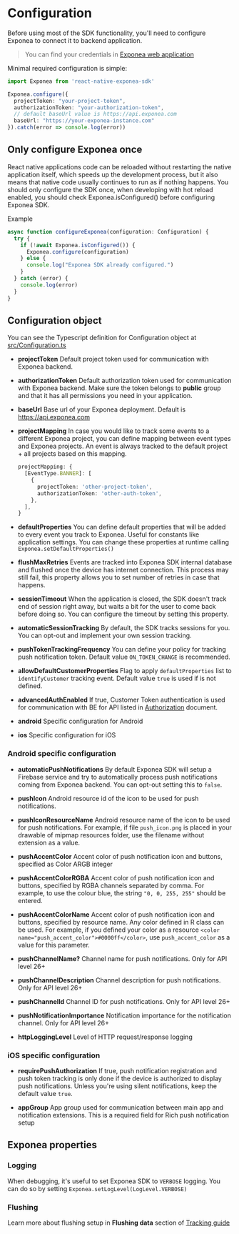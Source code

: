 
# Configuration
Before using most of the SDK functionality, you'll need to configure Exponea to connect it to backend application.

> You can find your credentials in [Exponea web application](./EXPONEA_CONFIGURATION.md)

Minimal required configuration is simple:
``` typescript
import Exponea from 'react-native-exponea-sdk'

Exponea.configure({
  projectToken: "your-project-token",
  authorizationToken: "your-authorization-token",
  // default baseUrl value is https://api.exponea.com
  baseUrl: "https://your-exponea-instance.com" 
}).catch(error => console.log(error))
```

## Only configure Exponea once
React native applications code can be reloaded without restarting the native application itself, which speeds up the development process, but it also means that native code usually continues to run as if nothing happens. You should only configure the SDK once, when developing with hot reload enabled, you should check Exponea.isConfigured() before configuring Exponea SDK.

Example
``` typescript
async function configureExponea(configuration: Configuration) {
  try {
    if (!await Exponea.isConfigured()) {
      Exponea.configure(configuration)
    } else {
      console.log("Exponea SDK already configured.")
    }
  } catch (error) {
    console.log(error)
  }
}
```

## Configuration object
You can see the Typescript definition for Configuration object at [src/Configuration.ts](../src/Configuration.ts)

* **projectToken** Default project token used for communication with Exponea backend.

* **authorizationToken** Default authorization token used for communication with Exponea backend. Make sure the token belongs to **public** group and that it has all permissions you need in your application.

* **baseUrl** Base url of your Exponea deployment. Default is https://api.exponea.com

* **projectMapping** In case you would like to track some events to a different Exponea project, you can define mapping between event types and Exponea projects. An event is always tracked to the default project + all projects based on this mapping.
  ``` typescript
  projectMapping: {
    [EventType.BANNER]: [
      {
        projectToken: 'other-project-token',
        authorizationToken: 'other-auth-token',
      },
    ],
  }
  ```
* **defaultProperties** You can define default properties that will be added to every event you track to Exponea. 
  Useful for constants like application settings.
  You can change these properties at runtime calling `Exponea.setDefaultProperties()`
  
* **flushMaxRetries** Events are tracked into Exponea SDK internal database and flushed once the device has internet connection. This process may still fail, this property allows you to set number of retries in case that happens.

* **sessionTimeout** When the application is closed, the SDK doesn't track end of session right away, but waits a bit for the user to come back before doing so. You can configure the timeout by setting this property.

* **automaticSessionTracking** By default, the SDK tracks sessions for you. You can opt-out and implement your own session tracking.

* **pushTokenTrackingFrequency** You can define your policy for tracking push notification token. Default value `ON_TOKEN_CHANGE` is recommended.

* **allowDefaultCustomerProperties** Flag to apply `defaultProperties` list to `identifyCustomer` tracking event. Default value `true` is used if is not defined.

* **advancedAuthEnabled** If true, Customer Token authentication is used for communication with BE for API listed in [Authorization](./AUTHORIZATION.md) document.

* **android** Specific configuration for Android

* **ios** Specific configuration for iOS

### Android specific configuration
* **automaticPushNotifications** By default Exponea SDK will setup a Firebase service and try to automatically process push notifications coming from Exponea backend. You can opt-out setting this to `false`.

* **pushIcon** Android resource id of the icon to be used for push notifications.

* **pushIconResourceName** Android resource name of the icon to be used for push notifications. For example, if file `push_icon.png` is placed in your drawable of mipmap resources folder, use the filename without extension as a value.

* **pushAccentColor** Accent color of push notification icon and buttons, specified as Color ARGB integer

* **pushAccentColorRGBA** Accent color of push notification icon and buttons, specified by RGBA channels separated by comma. For example, to use the colour blue, the string `"0, 0, 255, 255"` should be entered.

* **pushAccentColorName** Accent color of push notification icon and buttons, specified by resource name. Any color defined in R class can be used. For example, if you defined your color as a resource
`<color name="push_accent_color">#0000ff</color>`, use `push_accent_color` as a value for this parameter.

* **pushChannelName?** Channel name for push notifications. Only for API level 26+

* **pushChannelDescription** Channel description for push notifications. Only for API level 26+

* **pushChannelId** Channel ID for push notifications. Only for API level 26+

* **pushNotificationImportance** Notification importance for the notification channel. Only for API level 26+

* **httpLoggingLevel** Level of HTTP request/response logging

### iOS specific configuration
* **requirePushAuthorization** If true, push notification registration and push token tracking is only done if the device is authorized to display push notifications. Unless you're using silent notifications, keep the default value `true`.

* **appGroup** App group used for communication between main app and notification extensions. This is a required field for Rich push notification setup


## Exponea properties
  
### Logging
When debugging, it's useful to set Exponea SDK to `VERBOSE` logging. You can do so by setting `Exponea.setLogLevel(LogLevel.VERBOSE)`
  
### Flushing
Learn more about flushing setup in **Flushing data** section of [Tracking guide](./TRACKING.md#flushing-data)
